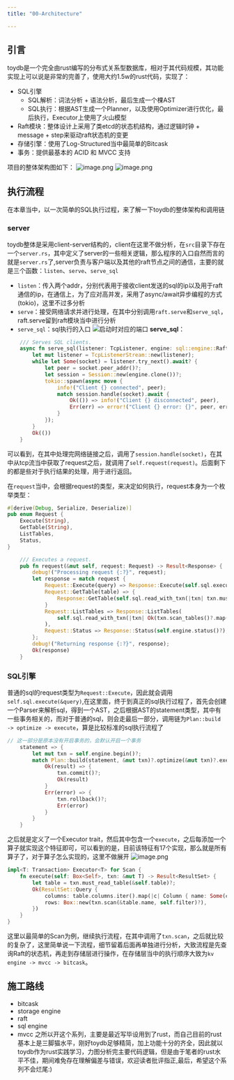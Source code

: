 ```yaml
---
title: "00-Architecture"

---
```


## 引言

toydb是一个完全由rust编写的分布式关系型数据库，相对于其代码规模，其功能实现上可以说是非常的完善了，使用大约1.5w的rust代码，实现了：
- SQL引擎
	- SQL解析：词法分析 + 语法分析，最后生成一个棵AST
	- SQL执行：根据AST生成一个Planner，以及使用Optimizer进行优化，最后执行，Executor上使用了火山模型
- Raft模块：整体设计上采用了类etcd的状态机结构，通过逻辑时钟 + message + step来驱动raft状态机的变更
- 存储引擎：使用了Log-Structured当中最简单的Bitcask
- 事务：提供最基本的 ACID 和 MVCC 支持

项目的整体架构图如下：
![image.png](https://pic-bed-1309931445.cos.ap-nanjing.myqcloud.com/blog/20231221165434.png)
![image.png](https://pic-bed-1309931445.cos.ap-nanjing.myqcloud.com/blog/20231221165647.png)

## 执行流程
在本章当中，以一次简单的SQL执行过程，来了解一下toydb的整体架构和调用链
### server
toydb整体是采用client-server结构的，client在这里不做分析，在`src`目录下存在一个`server.rs`，其中定义了server的一些相关逻辑，那么程序的入口自然而言的就是`server.rs`了,server负责与客户端以及其他的raft节点之间的通信，主要的就是三个函数：`listen`、`serve`、`serve_sql`
- `listen`：传入两个addr，分别代表用于接收client发送的sql的ip以及用于raft通信的ip，在通信上，为了应对高并发，采用了async/await异步编程的方式(tokio)，这里不过多分析
- `serve`：接受网络请求并进行处理，在其中分别调用`raft.serve`和`serve_sql`，raft.serve留到raft模块当中进行分析
- `serve_sql`：sql执行的入口
![启动时对应的端口](https://pic-bed-1309931445.cos.ap-nanjing.myqcloud.com/blog/20231221171345.png)
**serve_sql**：
```rust
    /// Serves SQL clients.
    async fn serve_sql(listener: TcpListener, engine: sql::engine::Raft) -> Result<()> {
        let mut listener = TcpListenerStream::new(listener);
        while let Some(socket) = listener.try_next().await? {
            let peer = socket.peer_addr()?;
            let session = Session::new(engine.clone())?;
            tokio::spawn(async move {
                info!("Client {} connected", peer);
                match session.handle(socket).await {
                    Ok(()) => info!("Client {} disconnected", peer),
                    Err(err) => error!("Client {} error: {}", peer, err),
                }
            });
        }
        Ok(())
    }
```
可以看到，在其中处理完网络链接之后，调用了`session.handle(socket)`，在其中从tcp流当中获取了request之后，就调用了`self.request(request)`。后面剩下的都是些对于执行结果的处理，用于进行返回。

在`request`当中，会根据request的类型，来决定如何执行，request本身为一个枚举类型：
```rust
#[derive(Debug, Serialize, Deserialize)]
pub enum Request {
    Execute(String),
    GetTable(String),
    ListTables,
    Status,
}

    /// Executes a request.
    pub fn request(&mut self, request: Request) -> Result<Response> {
        debug!("Processing request {:?}", request);
        let response = match request {
            Request::Execute(query) => Response::Execute(self.sql.execute(&query)?),
            Request::GetTable(table) => {
                Response::GetTable(self.sql.read_with_txn(|txn| txn.must_read_table(&table))?)
            }
            Request::ListTables => Response::ListTables(
                self.sql.read_with_txn(|txn| Ok(txn.scan_tables()?.map(|t| t.name).collect()))?,
            ),
            Request::Status => Response::Status(self.engine.status()?),
        };
        debug!("Returning response {:?}", response);
        Ok(response)
    }
```

### SQL引擎
普通的sql的request类型为`Request::Execute`，因此就会调用`self.sql.execute(&query)`,在这里面，终于到真正的sql执行过程了，首先会创建一个Parser来解析sql，得到一个AST，之后根据AST的statement类型，其中有一些事务相关的，而对于普通的sql，则会走最后一部分，调用链为`Plan::build -> optimize -> execute`，算是比较标准的sql执行流程了
```rust
// 这一部分是原本没有开启事务的，会默认开启一个事务
	statement => {
		let mut txn = self.engine.begin()?;
		match Plan::build(statement, &mut txn)?.optimize(&mut txn)?.execute(&mut txn) {
			Ok(result) => {
				txn.commit()?;
				Ok(result)
			}
			Err(error) => {
				txn.rollback()?;
				Err(error)
			}
		}
	}
```
之后就是定义了一个Executor trait，然后其中包含一个`execute`，之后每添加一个算子就实现这个特征即可，可以看到的是，目前该特征有17个实现，那么就是所有算子了，对于算子怎么实现的，这里不做展开
![image.png](https://pic-bed-1309931445.cos.ap-nanjing.myqcloud.com/blog/20231221192344.png)

```rust
impl<T: Transaction> Executor<T> for Scan {
    fn execute(self: Box<Self>, txn: &mut T) -> Result<ResultSet> {
        let table = txn.must_read_table(&self.table)?;
        Ok(ResultSet::Query {
            columns: table.columns.iter().map(|c| Column { name: Some(c.name.clone()) }).collect(),
            rows: Box::new(txn.scan(&table.name, self.filter)?),
        })
    }
}
```
这里以最简单的Scan为例，继续执行流程，在其中调用了`txn.scan`，之后就比较的复杂了，这里简单说一下流程，细节留着后面再单独进行分析，大致流程是先查询Raft的状态机，再走到存储层进行操作，在存储层当中的执行顺序大致为`kv engine -> mvcc -> bitcask`。
## 施工路线
- bitcask
- storage engine
- raft
- sql engine
- mvcc
之所以开这个系列，主要是最近写毕设用到了rust，而自己目前的rust基本上是三脚猫水平，刚好toydb足够精简，加上功能十分的齐全，因此就以toydb作为rust实践学习，力图分析完主要代码逻辑，但是由于笔者的rust水平不佳，期间难免存在理解偏差与错误，欢迎读者批评指正,最后，希望这个系列不会烂尾:)
